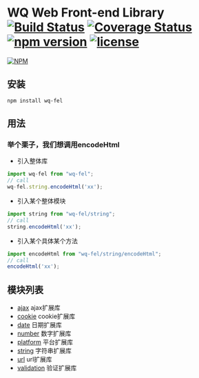 # WQ Web Front-end Library [![Build Status](https://travis-ci.org/wuqiang1985/wq-fel.svg?branch=master)](https://travis-ci.org/wuqiang1985/wq-fel) [![Coverage Status](https://coveralls.io/repos/github/wuqiang1985/wq-fel/badge.svg?branch=master)](https://coveralls.io/github/wuqiang1985/wq-fel?branch=master) [![npm version](https://img.shields.io/npm/v/wq-fel.svg?style=flat)](https://www.npmjs.com/package/wq-fel) [![license](https://img.shields.io/github/license/wuqiang1985/wq-fel.svg)]()
[![NPM](https://nodei.co/npm/wq-fel.png)](https://nodei.co/npm/wq-fel/)

## 安装
```
npm install wq-fel
```

## 用法
### 举个栗子，我们想调用encodeHtml
* 引入整体库
```javascript
import wq-fel from "wq-fel";
// call
wq-fel.string.encodeHtml('xx');
```
* 引入某个整体模块
```javascript
import string from "wq-fel/string";
// call
string.encodeHtml('xx');
```
* 引入某个具体某个方法
```javascript
import encodeHtml from "wq-fel/string/encodeHtml";
// call
encodeHtml('xx');
```

## 模块列表
* [ajax](src/ajax) ajax扩展库
* [cookie](src/cookie) cookie扩展库
* [date](src/date) 日期扩展库
* [number](src/number) 数字扩展库
* [platform](src/platform) 平台扩展库
* [string](src/string) 字符串扩展库
* [url](src/url) url扩展库
* [validation](src/validation) 验证扩展库



